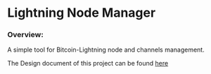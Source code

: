 # Lightning Node Manager

### Overview:
A simple tool for Bitcoin-Lightning node and channels management.

The Design document of this project can be found [here](https://docs.google.com/document/d/118gFQ4Yh4fxf2cLXBVnjKssRTszg8DrKl4tW7mOlGpU/edit)